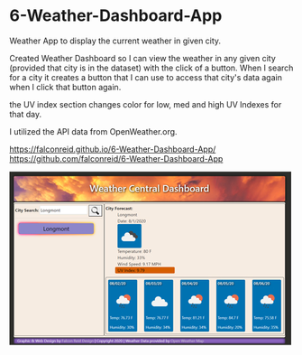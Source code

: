 # 6-Weather-Dashboard-App

Weather App to display the current weather in given city.

Created Weather Dashboard so I can view the weather in any given city (provided that city is in the dataset) with the click of a button. When I search for a city it creates a button that I can use to access that city's data again when I click that button again.

the UV index section changes color for low, med and high UV Indexes for that day.

I utilized the API data from OpenWeather.org.

https://falconreid.github.io/6-Weather-Dashboard-App/
https://github.com/falconreid/6-Weather-Dashboard-App

![](./images/screenshot.jpg)
